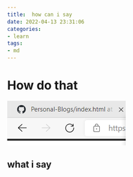 ```yaml
---
title:  how can i say
date: 2022-04-13 23:31:06
categories:
- learn
tags:
- md
---
```


# How do that
![](/assets/img/2022-04-13-learn1/2022-04-13-17-25-21.png)
## what i say